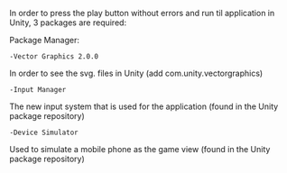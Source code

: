 In order to press the play button without errors and run til application in Unity, 3 packages are required:
 
Package Manager:
    
    -Vector Graphics 2.0.0
In order to see the svg. files in Unity (add com.unity.vectorgraphics)
 
    -Input Manager
The new input system that is used for the application (found in the Unity package repository)
 
    -Device Simulator
Used to simulate a mobile phone as the game view (found in the Unity package repository)
